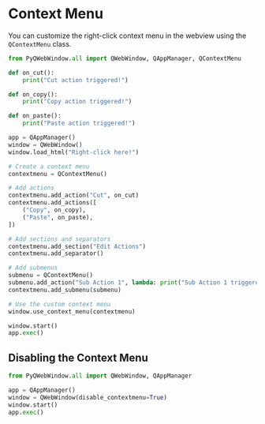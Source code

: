 # Context Menu

You can customize the right-click context menu in the webview using the ``QContextMenu`` class.

```python
from PyQWebWindow.all import QWebWindow, QAppManager, QContextMenu

def on_cut():
    print("Cut action triggered!")

def on_copy():
    print("Copy action triggered!")

def on_paste():
    print("Paste action triggered!")

app = QAppManager()
window = QWebWindow()
window.load_html("Right-click here!")

# Create a context menu
contextmenu = QContextMenu()

# Add actions
contextmenu.add_action("Cut", on_cut)
contextmenu.add_actions([
    ("Copy", on_copy),
    ("Paste", on_paste),
])

# Add sections and separators
contextmenu.add_section("Edit Actions")
contextmenu.add_separator()

# Add submenus
submenu = QContextMenu()
submenu.add_action("Sub Action 1", lambda: print("Sub Action 1 triggered!"))
contextmenu.add_submenu(submenu)

# Use the custom context menu
window.use_context_menu(contextmenu)

window.start()
app.exec()
```

## Disabling the Context Menu

```python
from PyQWebWindow.all import QWebWindow, QAppManager

app = QAppManager()
window = QWebWindow(disable_contextmenu=True)
window.start()
app.exec()
```
